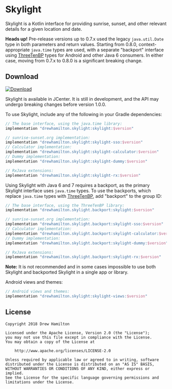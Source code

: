 # Skylight

Skylight is a Kotlin interface for providing sunrise, sunset, and other relevant details for a given location and date.

**Heads up!** Pre-release versions up to 0.7.x used the legacy `java.util.Date` type in both parameters and return
values. Starting from 0.8.0, context-appropriate `java.time` types are used, with a separate "backport" interface using
[ThreeTenBP](https://www.threeten.org/threetenbp/) types for Android and other Java 6 consumers. In either case, moving
from 0.7.x to 0.8.0 is a significant breaking change.

## Download
[ ![Download](https://api.bintray.com/packages/drewhamilton/Skylight/Skylight/images/download.svg) ](https://bintray.com/drewhamilton/Skylight)

Skylight is available in JCenter. It is still in development, and the API may undergo breaking changes before version
1.0.0.

To use Skylight, include any of the following in your Gradle dependencies:
```groovy
// The base interface, using the java.time library:
implementation "drewhamilton.skylight:skylight:$version"

// sunrise-sunset.org implementation:
implementation "drewhamilton.skylight:skylight-sso:$version"
// Calculator implementation:
implementation "drewhamilton.skylight:skylight-calculator:$version"
// Dummy implementation:
implementation "drewhamilton.skylight:skylight-dummy:$version"

// RxJava extensions:
implementation "drewhamilton.skylight:skylight-rx:$version"
```

Using Skylight with Java 6 and 7 requires a backport, as the primary Skylight interface uses `java.time` types. To use
the backports, which replace `java.time` types with [ThreeTenBP](https://www.threeten.org/threetenbp/), add "backport"
to the group ID:
```groovy
// The base interface, using the ThreeTenBP library:
implementation "drewhamilton.skylight.backport:skylight:$version"

// sunrise-sunset.org implementation:
implementation "drewhamilton.skylight.backport:skylight-sso:$version"
// Calculator implementation:
implementation "drewhamilton.skylight.backport:skylight-calculator:$version"
// Dummy implementation:
implementation "drewhamilton.skylight.backport:skylight-dummy:$version"

// RxJava extensions:
implementation "drewhamilton.skylight.backport:skylight-rx:$version"
```
**Note:** It is not recommended and in some cases impossible to use both Skylight and backported Skylight in a single
app or library.

Android views and themes:
```groovy
// Android views and themes:
implementation "drewhamilton.skylight:skylight-views:$version"
```

## License
```
Copyright 2018 Drew Hamilton

Licensed under the Apache License, Version 2.0 (the "License");
you may not use this file except in compliance with the License.
You may obtain a copy of the License at

    http://www.apache.org/licenses/LICENSE-2.0

Unless required by applicable law or agreed to in writing, software
distributed under the License is distributed on an "AS IS" BASIS,
WITHOUT WARRANTIES OR CONDITIONS OF ANY KIND, either express or implied.
See the License for the specific language governing permissions and
limitations under the License.
```
